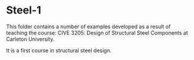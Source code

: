 Steel-1
=======

This folder contains a number of examples developed as a result
of teaching the course: CIVE 3205: Design of Structural Steel Components
at Carleton University.

It is a first course in structural steel design.
